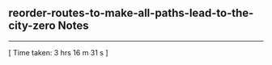 <h2>reorder-routes-to-make-all-paths-lead-to-the-city-zero Notes</h2><hr>[ Time taken: 3 hrs 16 m 31 s ]